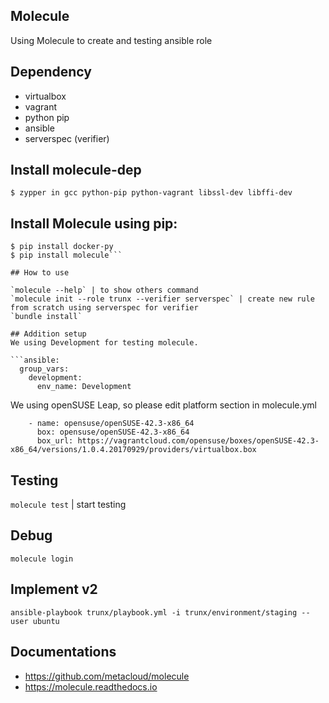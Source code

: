 ## Molecule
Using Molecule to create and testing ansible role

## Dependency
* virtualbox
* vagrant
* python pip
* ansible
* serverspec (verifier)

## Install molecule-dep
```
$ zypper in gcc python-pip python-vagrant libssl-dev libffi-dev
```

## Install Molecule using pip:
```$ pip install ansible
$ pip install docker-py
$ pip install molecule```

## How to use

`molecule --help` | to show others command  
`molecule init --role trunx --verifier serverspec` | create new rule from scratch using serverspec for verifier  
`bundle install`

## Addition setup
We using Development for testing molecule.

```ansible:
  group_vars:
    development:
      env_name: Development
```

We using openSUSE Leap, so please edit platform section in molecule.yml  

```platforms:
    - name: opensuse/openSUSE-42.3-x86_64
      box: opensuse/openSUSE-42.3-x86_64
      box_url: https://vagrantcloud.com/opensuse/boxes/openSUSE-42.3-x86_64/versions/1.0.4.20170929/providers/virtualbox.box
```

## Testing
`molecule test` | start testing

## Debug  
`molecule login`

## Implement v2
`ansible-playbook trunx/playbook.yml -i trunx/environment/staging --user ubuntu`

## Documentations
* https://github.com/metacloud/molecule
* https://molecule.readthedocs.io
